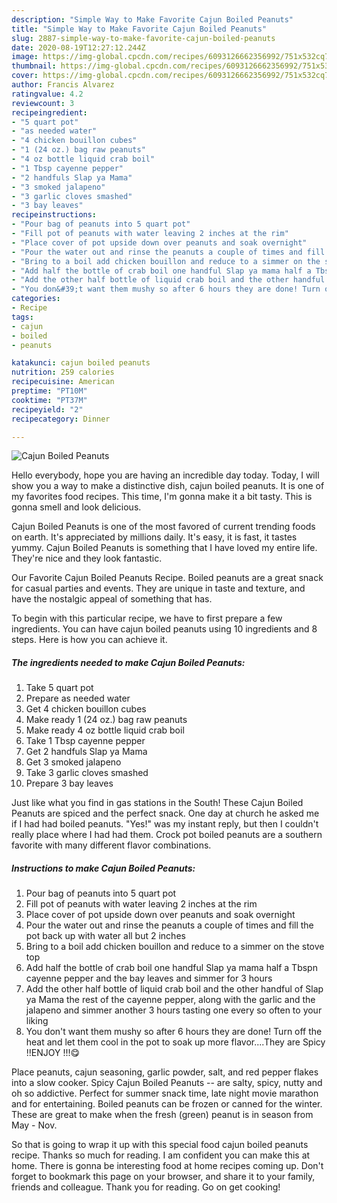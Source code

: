 ```yaml
---
description: "Simple Way to Make Favorite Cajun Boiled Peanuts"
title: "Simple Way to Make Favorite Cajun Boiled Peanuts"
slug: 2887-simple-way-to-make-favorite-cajun-boiled-peanuts
date: 2020-08-19T12:27:12.244Z
image: https://img-global.cpcdn.com/recipes/6093126662356992/751x532cq70/cajun-boiled-peanuts-recipe-main-photo.jpg
thumbnail: https://img-global.cpcdn.com/recipes/6093126662356992/751x532cq70/cajun-boiled-peanuts-recipe-main-photo.jpg
cover: https://img-global.cpcdn.com/recipes/6093126662356992/751x532cq70/cajun-boiled-peanuts-recipe-main-photo.jpg
author: Francis Alvarez
ratingvalue: 4.2
reviewcount: 3
recipeingredient:
- "5 quart pot"
- "as needed water"
- "4 chicken bouillon cubes"
- "1 (24 oz.) bag raw peanuts"
- "4 oz bottle liquid crab boil"
- "1 Tbsp cayenne pepper"
- "2 handfuls Slap ya Mama"
- "3 smoked jalapeno"
- "3 garlic cloves smashed"
- "3 bay leaves"
recipeinstructions:
- "Pour bag of peanuts into 5 quart pot"
- "Fill pot of peanuts with water leaving 2 inches at the rim"
- "Place cover of pot upside down over peanuts and soak overnight"
- "Pour the water out and rinse the peanuts a couple of times and fill the pot back up with water all but 2 inches"
- "Bring to a boil add chicken bouillon and reduce to a simmer on the stove top"
- "Add half the bottle of crab boil one handful Slap ya mama half a Tbspn cayenne pepper and the bay leaves and simmer for 3 hours"
- "Add the other half bottle of liquid crab boil and the other handful of Slap ya Mama the rest of the cayenne pepper, along with the garlic and the jalapeno and simmer another 3 hours tasting one every so often to your liking"
- "You don&#39;t want them mushy so after 6 hours they are done! Turn off the heat and let them cool in the pot to soak up more flavor....They are Spicy !!ENJOY !!!😋"
categories:
- Recipe
tags:
- cajun
- boiled
- peanuts

katakunci: cajun boiled peanuts 
nutrition: 259 calories
recipecuisine: American
preptime: "PT10M"
cooktime: "PT37M"
recipeyield: "2"
recipecategory: Dinner

---
```



![Cajun Boiled Peanuts](https://img-global.cpcdn.com/recipes/6093126662356992/751x532cq70/cajun-boiled-peanuts-recipe-main-photo.jpg)

Hello everybody, hope you are having an incredible day today. Today, I will show you a way to make a distinctive dish, cajun boiled peanuts. It is one of my favorites food recipes. This time, I'm gonna make it a bit tasty. This is gonna smell and look delicious.

Cajun Boiled Peanuts is one of the most favored of current trending foods on earth. It's appreciated by millions daily. It's easy, it is fast, it tastes yummy. Cajun Boiled Peanuts is something that I have loved my entire life. They're nice and they look fantastic.

Our Favorite Cajun Boiled Peanuts Recipe. Boiled peanuts are a great snack for casual parties and events. They are unique in taste and texture, and have the nostalgic appeal of something that has.


To begin with this particular recipe, we have to first prepare a few ingredients. You can have cajun boiled peanuts using 10 ingredients and 8 steps. Here is how you can achieve it.

<!--inarticleads1-->

##### The ingredients needed to make Cajun Boiled Peanuts:

1. Take 5 quart pot
1. Prepare as needed water
1. Get 4 chicken bouillon cubes
1. Make ready 1 (24 oz.) bag raw peanuts
1. Make ready 4 oz bottle liquid crab boil
1. Take 1 Tbsp cayenne pepper
1. Get 2 handfuls Slap ya Mama
1. Get 3 smoked jalapeno
1. Take 3 garlic cloves smashed
1. Prepare 3 bay leaves


Just like what you find in gas stations in the South! These Cajun Boiled Peanuts are spiced and the perfect snack. One day at church he asked me if I had had boiled peanuts. &#34;Yes!&#34; was my instant reply, but then I couldn&#39;t really place where I had had them. Crock pot boiled peanuts are a southern favorite with many different flavor combinations. 

<!--inarticleads2-->

##### Instructions to make Cajun Boiled Peanuts:

1. Pour bag of peanuts into 5 quart pot
1. Fill pot of peanuts with water leaving 2 inches at the rim
1. Place cover of pot upside down over peanuts and soak overnight
1. Pour the water out and rinse the peanuts a couple of times and fill the pot back up with water all but 2 inches
1. Bring to a boil add chicken bouillon and reduce to a simmer on the stove top
1. Add half the bottle of crab boil one handful Slap ya mama half a Tbspn cayenne pepper and the bay leaves and simmer for 3 hours
1. Add the other half bottle of liquid crab boil and the other handful of Slap ya Mama the rest of the cayenne pepper, along with the garlic and the jalapeno and simmer another 3 hours tasting one every so often to your liking
1. You don&#39;t want them mushy so after 6 hours they are done! Turn off the heat and let them cool in the pot to soak up more flavor....They are Spicy !!ENJOY !!!😋


Place peanuts, cajun seasoning, garlic powder, salt, and red pepper flakes into a slow cooker. Spicy Cajun Boiled Peanuts -- are salty, spicy, nutty and oh so addictive. Perfect for summer snack time, late night movie marathon and for entertaining. Boiled peanuts can be frozen or canned for the winter. These are great to make when the fresh (green) peanut is in season from May - Nov. 

So that is going to wrap it up with this special food cajun boiled peanuts recipe. Thanks so much for reading. I am confident you can make this at home. There is gonna be interesting food at home recipes coming up. Don't forget to bookmark this page on your browser, and share it to your family, friends and colleague. Thank you for reading. Go on get cooking!

